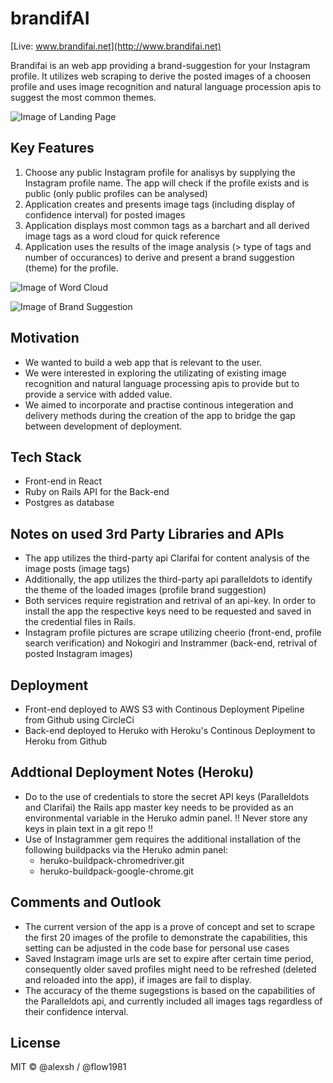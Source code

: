 #  brandifAI
[Live: www.brandifai.net](http://www.brandifai.net) 

Brandifai is an web app providing a brand-suggestion for your Instagram profile.
It utilizes web scraping to derive the posted images of a choosen profile and uses image recognition and natural language procession apis to suggest the most common themes.

![Image of Landing Page](https://i.imgur.com/UkAWLyG.png)


## Key Features

1. Choose any public Instagram profile for analisys by supplying the Instagram profile name. The app will check if the profile exists and is public (only public profiles can be analysed)
2. Application creates and presents image tags (including display of confidence interval) for posted images
3. Application displays most common tags as a barchart and all derived image tags as a word cloud for quick reference
4. Application uses the results of the image analysis (> type of tags and number of occurances) to derive and present a brand suggestion (theme) for the profile.

![Image of Word Cloud](https://i.imgur.com/fGiQIjY.png)

![Image of Brand Suggestion](https://imgur.com/uztSDIT.png)

## Motivation
- We wanted to build a web app that is relevant to the user.
- We were interested in exploring the utilizating of existing image recognition and natural language processing apis to provide but to provide a service with added value.
- We aimed to incorporate and practise continous integeration and delivery methods during the creation of the app to bridge the gap between development of deployment.

## Tech Stack
- Front-end in React
- Ruby on Rails API for the Back-end
- Postgres as database

## Notes on used 3rd Party Libraries and APIs
- The app utilizes the third-party api Clarifai for content analysis of the image posts (image tags)
- Additionally, the app utilizes the third-party api paralleldots to identify the theme of the loaded images (profile brand suggestion)
- Both services require registration and retrival of an api-key. In order to install the app the respective keys need to be requested and saved in the credential files in Rails.
- Instagram profile pictures are scrape utilizing cheerio (front-end, profile search verification) and Nokogiri and Instrammer (back-end, retrival of posted Instagram images)

## Deployment
- Front-end deployed to AWS S3 with Continous Deployment Pipeline from Github using CircleCi
- Back-end deployed to Heruko with Heroku's Continous Deployment to Heroku from Github

## Addtional Deployment Notes (Heroku)
- Do to the use of credentials to store the secret API keys (Paralleldots and Clarifai) the Rails app master key needs to be provided as an environmental variable in the Heruko admin panel.
!! Never store any keys in plain text in a git repo !!
- Use of Instagrammer gem requires the additional installation of the following buildpacks via the Heruko admin panel:
   - heruko-buildpack-chromedriver.git
   - heruko-buildpack-google-chrome.git

## Comments and Outlook
- The current version of the app is a prove of concept and set to scrape the first 20 images of the profile to demonstrate the capabilities, this setting can be adjusted in the code base for personal use cases
- Saved Instagram image urls are set to expire after certain time period, consequently older saved profiles might need to be refreshed (deleted and reloaded into the app), if images are fail to display.
- The accuracy of the theme sugegstions is based on the capabilities of the Paralleldots api, and currently included all images tags regardless of their confidence interval.

## License
MIT © @alexsh / @flow1981
